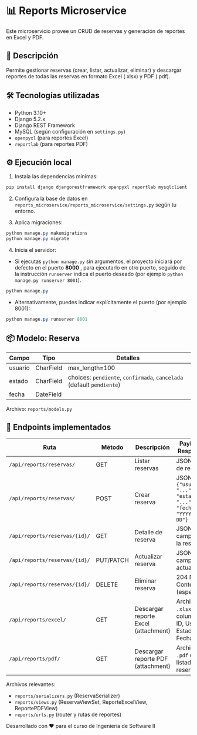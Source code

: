  # 📊 Reports Microservice

Este microservicio provee un CRUD de reservas y generación de reportes en Excel y PDF.

## 📝 Descripción

Permite gestionar reservas (crear, listar, actualizar, eliminar) y descargar reportes de todas las reservas en formato Excel (.xlsx) y PDF (.pdf).

## 🛠️ Tecnologías utilizadas

- Python 3.10+
- Django 5.2.x
- Django REST Framework
- MySQL (según configuración en `settings.py`)
- `openpyxl` (para reportes Excel)
- `reportlab` (para reportes PDF)

## ⚙️ Ejecución local

1. Instala las dependencias mínimas:

```powershell
pip install django djangorestframework openpyxl reportlab mysqlclient
```

2. Configura la base de datos en `reports_microservice/reports_microservice/settings.py` según tu entorno.

3. Aplica migraciones:

```powershell
python manage.py makemigrations
python manage.py migrate
```

4. Inicia el servidor:

- Si ejecutas `python manage.py` sin argumentos, el proyecto iniciará por defecto en el puerto **8000** , 
para ejecutarlo en otro puerto, seguido de la instrucción `runserver` indica el puerto deseado (por ejemplo `python manage.py runserver 8001`).

```powershell
python manage.py
```

- Alternativamente, puedes indicar explícitamente el puerto (por ejemplo 8001):

```powershell
python manage.py runserver 8001
```

## 📦 Modelo: Reserva

| Campo   | Tipo      | Detalles |
|---------|-----------|----------|
| usuario | CharField | max_length=100 |
| estado  | CharField | choices: `pendiente`, `confirmada`, `cancelada` (default `pendiente`) |
| fecha   | DateField |  |

Archivo: `reports/models.py`

## 🚪 Endpoints implementados

| Ruta | Método | Descripción | Payload / Respuesta |
|------|--------|-------------|---------------------|
| `/api/reports/reservas/` | GET | Listar reservas | JSON list de reservas |
| `/api/reports/reservas/` | POST | Crear reserva | JSON: `{"usuario": "...", "estado": "...", "fecha": "YYYY-MM-DD"}` |
| `/api/reports/reservas/{id}/` | GET | Detalle de reserva | JSON con campos de la reserva |
| `/api/reports/reservas/{id}/` | PUT/PATCH | Actualizar reserva | JSON con campos a actualizar |
| `/api/reports/reservas/{id}/` | DELETE | Eliminar reserva | 204 No Content (esperado) |
| `/api/reports/excel/` | GET | Descargar reporte Excel (attachment) | Archivo `.xlsx` con columnas ID, Usuario, Estado, Fecha |
| `/api/reports/pdf/` | GET | Descargar reporte PDF (attachment) | Archivo `.pdf` con listado de reservas |

Archivos relevantes:
- `reports/serializers.py` (ReservaSerializer)
- `reports/views.py` (ReservaViewSet, ReporteExcelView, ReportePDFView)
- `reports/urls.py` (router y rutas de reportes)

Desarrollado con ❤️ para el curso de Ingeniería de Software II